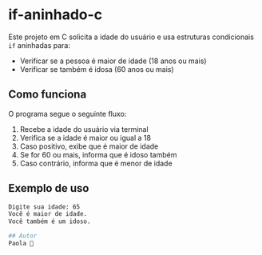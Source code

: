 # if-aninhado-c

Este projeto em C solicita a idade do usuário e usa estruturas condicionais `if` aninhadas para:

- Verificar se a pessoa é maior de idade (18 anos ou mais)
- Verificar se também é idosa (60 anos ou mais)

## Como funciona

O programa segue o seguinte fluxo:

1. Recebe a idade do usuário via terminal
2. Verifica se a idade é maior ou igual a 18
3. Caso positivo, exibe que é maior de idade
4. Se for 60 ou mais, informa que é idoso também
5. Caso contrário, informa que é menor de idade

## Exemplo de uso

```bash
Digite sua idade: 65
Você é maior de idade.
Você também é um idoso.

## Autor
Paola 💋
